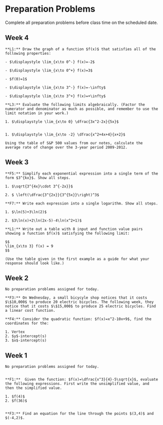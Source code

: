 Preparation Problems
============================


Complete all preparation problems before class time on the scheduled date.



## Week 4

```{dropdown} Day 4A: Monday, September 18th
**L1:** Draw the graph of a function $f(x)$ that satisfies all of the following properties:

- $\displaystyle \lim_{x\to 0^-} f(x)=-2$

- $\displaystyle \lim_{x\to 0^+} f(x)=3$

- $f(0)=1$

- $\displaystyle \lim_{x\to 3^-} f(x)=-\infty$

- $\displaystyle \lim_{x\to 3^+} f(x)=+\infty$

```



```{dropdown} Day 4B: Wednesday, September 20th
**L3:** Evaluate the following limits algebraically. (Factor the numerator and denominator as much as possible, and remember to use the limit notation in your work.)

1. $\displaystyle \lim_{x\to 0} \dfrac{3x^2-2x}{5x}$


1. $\displaystyle \lim_{x\to -2} \dfrac{x^2+4x+4}{x+2}$

```

```{dropdown} Day 4C: Friday, September 22nd
Using the table of S&P 500 values from our notes, calculate the average rate of change over the 3-year period 2009-2012.

```




## Week 3

```{dropdown} Day 3A: Monday, September 11th
**F5:** Simplify each exponential expression into a single term of the form $3^{kx}$. Show all steps.

1. $\sqrt{3^{4x}\cdot 3^{-2x}}$

2. $ \left(\dfrac{3^{2x}}{3^{5x}}\right)^3$

```

```{dropdown} Day 3B: Wednesday, September 13th
**F7:** Write each expression into a single logarithm. Show all steps.

1. $\ln(5)+3\ln(2)$

2. $3\ln(x)+2\ln(2x-5)-4\ln(x^2+1)$

```

```{dropdown} Day 3C: Friday, September 15th
**L1:** Write out a table with 8 input and function value pairs showing a function $f(x)$ satisfying the following limit:

$$
\lim_{x\to 3} f(x) = 9
$$

(Use the table given in the first example as a guide for what your response should look like.)

```



## Week 2

```{dropdown} Day 2A: Monday, September 4th
No preparation problems assigned for today.

```

```{dropdown} Day 2B: Wednesday, September 6th
**F3:** On Wednesday, a small bicycyle shop notices that it costs $\$10,000$ to produce 20 electric bicycles. The following week, they notice that it costs $\$15,000$ to produce 25 electric bicycles. Find a linear cost function.  

```

```{dropdown} Day 2C: Friday, September 8th
**F4:** Consider the quadratic function: $f(x)=x^2-10x+9$, find the coordinates for the:

1. Vertex
2. $y$-intercept(s)
3. $x$-intercept(s)

```



## Week 1

```{dropdown} Day 1A: Monday, August 28th
No preparation problems assigned for today.


```

```{dropdown} Day 1B: Wednesday, August 30th
**F1:**  Given the function: $f(x)=\dfrac{x^3}{4}-5\sqrt{x}$, evaluate the following expressions. First write the unsimplified value, and then the simplified value.

1. $f(4)$
2. $f(36)$


```

```{dropdown} Day 1C: Friday, September 1st
**F3:** Find an equation for the line through the points $(3,4)$ and $(-4,2)$.


```
